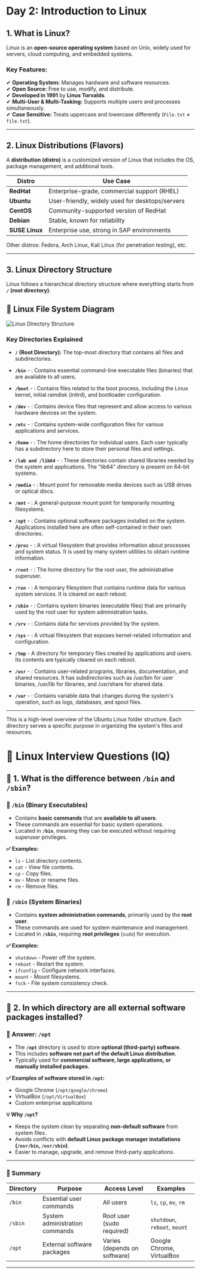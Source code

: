 # Day 2: Introduction to Linux  

## 1. What is Linux?  
Linux is an **open-source operating system** based on Unix, widely used for servers, cloud computing, and embedded systems.

### Key Features:  
✔ **Operating System:** Manages hardware and software resources.  
✔ **Open Source:** Free to use, modify, and distribute.  
✔ **Developed in 1991** by **Linus Torvalds**.  
✔ **Multi-User & Multi-Tasking:** Supports multiple users and processes simultaneously.  
✔ **Case Sensitive:** Treats uppercase and lowercase differently (`File.txt` ≠ `file.txt`).

---

## 2. Linux Distributions (Flavors)  
A **distribution (distro)** is a customized version of Linux that includes the OS, package management, and additional tools.

| **Distro**   | **Use Case**                                      |
|-------------|--------------------------------------------------|
| **RedHat**  | Enterprise-grade, commercial support (RHEL)      |
| **Ubuntu**  | User-friendly, widely used for desktops/servers  |
| **CentOS**  | Community-supported version of RedHat           |
| **Debian**  | Stable, known for reliability                   |
| **SUSE Linux** | Enterprise use, strong in SAP environments  |

Other distros: Fedora, Arch Linux, Kali Linux (for penetration testing), etc.

---

## 3. Linux Directory Structure  
Linux follows a hierarchical directory structure where everything starts from **`/` (root directory)**.


## 📌 Linux File System Diagram
![Linux Directory Structure](https://media.geeksforgeeks.org/wp-content/uploads/20210501124411/dir.png)




### **Key Directories Explained**
- **`/` (Root Directory):** The top-most directory that contains all files and subdirectories.  

- **`/bin`** - : Contains essential command-line executable files (binaries) that are available to all users.

- **`/boot`** - : Contains files related to the boot process, including the Linux kernel, initial ramdisk (initrd), and bootloader configuration.

- **`/dev`** - : Contains device files that represent and allow access to various hardware devices on the system.

- **`/etc`** - : Contains system-wide configuration files for various applications and services.

- **`/home`** - : The home directories for individual users. Each user typically has a subdirectory here to store their personal files and settings.

- **`/lab and /lib64`** - : These directories contain shared libraries needed by the system and applications. The "lib64" directory is present on 64-bit systems.

- **`/media`** - : Mount point for removable media devices such as USB drives or optical discs.

- **`/mnt`** - : A general-purpose mount point for temporarily mounting filesystems.

- **`/opt`** - : Contains optional software packages installed on the system. Applications installed here are often self-contained in their own directories.

- **`/proc`** - : A virtual filesystem that provides information about processes and system status. It is used by many system utilities to obtain runtime information.

- **`/root`** - : The home directory for the root user, the administrative superuser.

- **`/run`** - : A temporary filesystem that contains runtime data for various system services. It is cleared on each reboot.

- **`/sbin`** - : Contains system binaries (executable files) that are primarily used by the root user for system administration tasks.

- **`/srv`** - : Contains data for services provided by the system.

- **`/sys`** - : A virtual filesystem that exposes kernel-related information and configuration.

- **`/tmp`** -  A directory for temporary files created by applications and users. Its contents are typically cleared on each reboot.

- **`/usr`** - : Contains user-related programs, libraries, documentation, and shared resources. It has subdirectories such as /usr/bin for user binaries, /usr/lib for libraries, and /usr/share for shared data.

- **`/var`** - : Contains variable data that changes during the system's operation, such as logs, databases, and spool files.

---

This is a high-level overview of the Ubuntu Linux folder structure. Each directory serves a specific purpose in organizing the system's files and resources.

# 📌 Linux Interview Questions (IQ)

## 🔹 1. What is the difference between `/bin` and `/sbin`?

### 📌 `/bin` (Binary Executables)
- Contains **basic commands** that are **available to all users**.
- These commands are essential for basic system operations.
- Located in **`/bin`**, meaning they can be executed without requiring superuser privileges.

**✅ Examples:**
- `ls` - List directory contents.
- `cat` - View file contents.
- `cp` - Copy files.
- `mv` - Move or rename files.
- `rm` - Remove files.

### 📌 `/sbin` (System Binaries)
- Contains **system administration commands**, primarily used by the **root user**.
- These commands are used for system maintenance and management.
- Located in **`/sbin`**, requiring **root privileges** (`sudo`) for execution.

**✅ Examples:**
- `shutdown` - Power off the system.
- `reboot` - Restart the system.
- `ifconfig` - Configure network interfaces.
- `mount` - Mount filesystems.
- `fsck` - File system consistency check.

---

## 🔹 2. In which directory are all external software packages installed?

### 📌 Answer: **`/opt`**  
- The **`/opt`** directory is used to store **optional (third-party) software**.
- This includes **software not part of the default Linux distribution**.
- Typically used for **commercial software, large applications, or manually installed packages**.

**✅ Examples of software stored in `/opt`:**
- Google Chrome (`/opt/google/chrome`)
- VirtualBox (`/opt/VirtualBox`)
- Custom enterprise applications

**💡 Why `/opt`?**
- Keeps the system clean by separating **non-default software** from system files.
- Avoids conflicts with **default Linux package manager installations (`/usr/bin`, `/usr/sbin`)**.
- Easier to manage, upgrade, and remove third-party applications.

---

### 📌 Summary
| **Directory** | **Purpose** | **Access Level** | **Examples** |
|--------------|------------|----------------|-------------|
| `/bin` | Essential user commands | All users | `ls`, `cp`, `mv`, `rm` |
| `/sbin` | System administration commands | Root user (sudo required) | `shutdown`, `reboot`, `mount` |
| `/opt` | External software packages | Varies (depends on software) | Google Chrome, VirtualBox |

---







